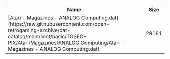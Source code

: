 <table>
<tr><th>Name</th><th>Size</th></tr>
<tr><td>[Atari - Magazines - ANALOG Computing.dat](https://raw.githubusercontent.com/open-retrogaming-archive/dat-catalog/main/root/basic/TOSEC-PIX/Atari/Magazines/ANALOG Computing/Atari - Magazines - ANALOG Computing.dat)</td><td>29181</td></tr>
</table>
